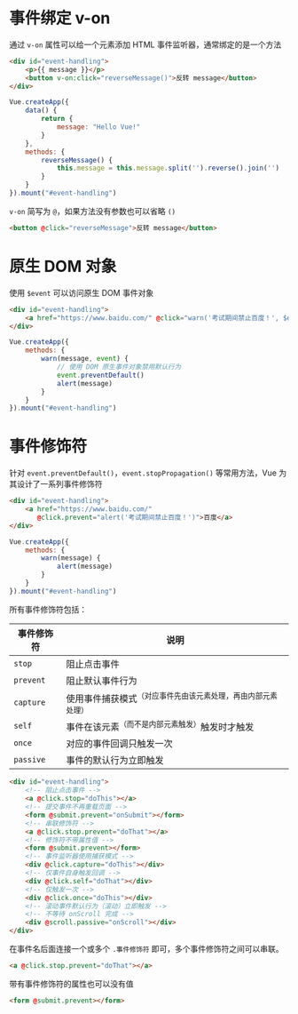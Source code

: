 # 事件绑定 v-on

通过 `v-on` 属性可以给一个元素添加 HTML 事件监听器，通常绑定的是一个方法

```html
<div id="event-handling">
    <p>{{ message }}</p>
    <button v-on:click="reverseMessage()">反转 message</button>
</div>
```

```js
Vue.createApp({
    data() {
        return {
            message: "Hello Vue!"
        }
    },
    methods: {
        reverseMessage() {
            this.message = this.message.split('').reverse().join('')
        }
    }
}).mount("#event-handling")
```

`v-on` 简写为 `@`，如果方法没有参数也可以省略 `()`

```html
<button @click="reverseMessage">反转 message</button>
```

# 原生 DOM 对象

使用 `$event` 可以访问原生 DOM 事件对象

```html
<div id="event-handling">
    <a href="https://www.baidu.com/" @click="warn('考试期间禁止百度！', $event)">百度</a>
</div>
```

```js
Vue.createApp({
    methods: {
        warn(message, event) {
            // 使用 DOM 原生事件对象禁用默认行为
            event.preventDefault()
            alert(message)
        }
    }
}).mount("#event-handling")
```

# 事件修饰符

针对 `event.preventDefault()`，`event.stopPropagation()` 等常用方法，Vue 为其设计了一系列事件修饰符

```html
<div id="event-handling">
    <a href="https://www.baidu.com/" 
       @click.prevent="alert('考试期间禁止百度！')">百度</a>
</div>
```

```js
Vue.createApp({
    methods: {
        warn(message) {
            alert(message)
        }
    }
}).mount("#event-handling")
```

所有事件修饰符包括：

|事件修饰符|说明|
| ------------| --------------------------|
|`stop`|阻止点击事件|
|`prevent`|阻止默认事件行为|
|`capture`|使用事件捕获模式<sup>（对应事件先由该元素处理，再由内部元素处理）</sup>|
|`self`|事件在该元素<sup>（而不是内部元素触发）</sup>触发时才触发|
|`once`|对应的事件回调只触发一次|
|`passive`|事件的默认行为立即触发|

```html
<div id="event-handling">
    <!-- 阻止点击事件 -->
    <a @click.stop="doThis"></a>
    <!-- 提交事件不再重载页面 -->
    <form @submit.prevent="onSubmit"></form>
    <!-- 串联修饰符 -->
    <a @click.stop.prevent="doThat"></a>
    <!-- 修饰符不带属性值 -->
    <form @submit.prevent></form>
    <!-- 事件监听器使用捕获模式 -->
    <div @click.capture="doThis"></div>
    <!-- 仅事件自身触发回调 -->
    <div @click.self="doThat"></div>
    <!-- 仅触发一次 -->
    <div @click.once="doThis"></div>
    <!-- 滚动事件默认行为（滚动）立即触发 -->
    <!-- 不等待 onScroll 完成 -->
    <div @scroll.passive="onScroll"></div>
</div>
```

在事件名后面连接一个或多个 `.事件修饰符` 即可，多个事件修饰符之间可以串联。

```html
<a @click.stop.prevent="doThat"></a>
```

带有事件修饰符的属性也可以没有值

```html
<form @submit.prevent></form>
```
